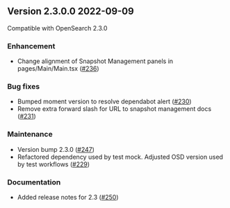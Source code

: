 ## Version 2.3.0.0 2022-09-09

Compatible with OpenSearch 2.3.0

### Enhancement 
* Change alignment of Snapshot Management panels in pages/Main/Main.tsx ([#236](https://github.com/opensearch-project/index-management-dashboards-plugin/pull/236))

### Bug fixes
* Bumped moment version to resolve dependabot alert ([#230](https://github.com/opensearch-project/index-management-dashboards-plugin/pull/230))
* Remove extra forward slash for URL to snapshot management docs ([#231](https://github.com/opensearch-project/index-management-dashboards-plugin/pull/231))

### Maintenance
* Version bump 2.3.0 ([#247](https://github.com/opensearch-project/index-management-dashboards-plugin/pull/247))
* Refactored dependency used by test mock. Adjusted OSD version used by test workflows ([#229](https://github.com/opensearch-project/index-management-dashboards-plugin/pull/229))

### Documentation
* Added release notes for 2.3 ([#250](https://github.com/opensearch-project/index-management-dashboards-plugin/pull/250))